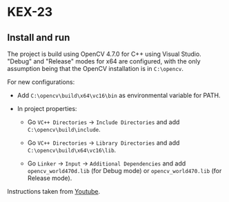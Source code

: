 # KEX-23



## Install and run

The project is build using OpenCV 4.7.0 for C++ using Visual Studio. "Debug" and "Release" modes for x64 are configured, 
with the only assumption being that the OpenCV installation is in `C:\opencv`.

For new configurations:

* Add `C:\opencv\build\x64\vc16\bin` as environmental variable for PATH.

* In project properties:

	* Go `VC++ Directories` -> `Include Directories` and add `C:\opencv\build\include`.

	* Go `VC++ Directories` -> `Library Directories` and add `C:\opencv\build\x64\vc16\lib`.

	* Go `Linker` -> `Input` -> `Additional Dependencies` and add `opencv_world470d.lib` (for Debug mode) or `opencv_world470.lib` (for Release mode).

Instructions taken from [Youtube](https://youtu.be/trXs2r6xSnI).